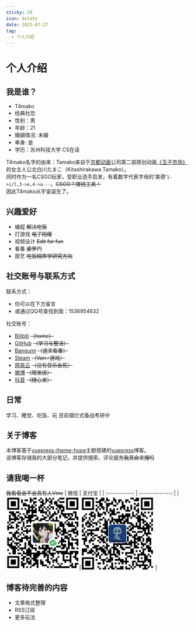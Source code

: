 ```yaml
---
sticky: 10
icon: delete
date: 2023-07-27
tag:
  - 个人介绍
---
```



# 个人介绍
<!-- more -->
## 我是谁？

- T4mako  
- 经典社恐
- 性别：男  
- 年龄：21
- 婚姻情况: 未婚  
- 单身: 是  
- 学历：苏州科技大学 CS在读  

T4mako名字的由来：Tamako来自于[京都动画](https://www.kyotoanimation.co.jp/)公司第二部原创动画[《玉子市场》](http://tamakomarket.com/)的女主人公北白川たまこ（Kitashirakawa Tamako）。  
同时作为一名CSGO玩家，受职业选手启发，有着数字代表字母的‘美德’`1->i/l,3->e,4->a···`。~~CSGO？赚钱工具！~~  
因此T4mako从宇宙诞生了。  

## 兴趣爱好
- 编程 ~~解决吃饭~~
- 打游戏 ~~电子阳痿~~
- 视频设计 ~~Edit for fun~~
- 看番 ~~婆罗门~~
- 厨艺 ~~吃饭糊弄学研究方向~~
## 社交账号与联系方式
联系方式：
- 你可以在下方留言  
- 或通过QQ号查找到我：1536954632

社交账号：
- [Bilibili](https://space.bilibili.com/313309138) ~~（home）~~
- [GitHub](https://github.com/T4mako) ~~（学习与整活）~~
- [Bangumi](https://bgm.tv/user/t4mako) ~~（速来看番）~~
- [Steam](https://steamcommunity.com/profiles/76561199025694576/) ~~（Van♂游戏）~~
- [网易云](https://music.163.com/#/user/home?id=559686132) ~~（没有音乐会死）~~
- [微博](https://m.weibo.cn/u/6321875003) ~~（理发店）~~
- [抖音](https://www.douyin.com/user/MS4wLjABAAAA32mwXDHtuWrwk5MD48IWbQCxLEzl1K-wBpUKNiH6NdA) ~~（随心发）~~
## 日常
学习、睡觉、吃饭、玩
目前摆烂式备战考研中  
## 关于博客
本博客基于[vuepress-theme-hope](https://theme-hope.vuejs.press/zh/)主题搭建的[vuepress](https://vuejs.press/zh/)博客。  
该博客存储我的大部分笔记，并提供搜索、评论服务~~我真会来搜吗~~
## 请我喝一杯
~~我看看会不会真有人Vme~~
|     微信      |  支付宝   | 
| :-----------: | :-------------: | 
|<img src="../src/.vuepress/public/assets/images/vx.jpg" alt="vx" width="200" height="200">|<img src="../src/.vuepress/public/assets/images/zfb.jpg" alt="zfb" width="200" height="200"> | 
## 博客待完善的内容
- 文章格式整理
- RSS订阅
- 更多玩法
